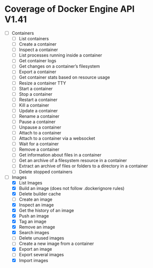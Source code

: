 # Coverage of Docker Engine API V1.41

- [ ] Containers
    - [ ] List containers
    - [ ] Create a container
    - [ ] Inspect a container
    - [ ] List processes running inside a container
    - [ ] Get container logs
    - [ ] Get changes on a container’s filesystem
    - [ ] Export a container
    - [ ] Get container stats based on resource usage
    - [ ] Resize a container TTY
    - [ ] Start a container
    - [ ] Stop a container
    - [ ] Restart a container
    - [ ] Kill a container
    - [ ] Update a container
    - [ ] Rename a container
    - [ ] Pause a container
    - [ ] Unpause a container
    - [ ] Attach to a container
    - [ ] Attach to a container via a websocket
    - [ ] Wait for a container
    - [ ] Remove a container
    - [ ] Get information about files in a container
    - [ ] Get an archive of a filesystem resource in a container
    - [ ] Extract an archive of files or folders to a directory in a container
    - [ ] Delete stopped containers

- [ ] Images
    - [x] List Images
    - [x] Build an image (does not follow .dockerignore rules)
    - [x] Delete builder cache
    - [ ] Create an image
    - [x] Inspect an image
    - [x] Get the history of an image
    - [x] Push an image
    - [x] Tag an image
    - [x] Remove an image
    - [x] Search images
    - [ ] Delete unused images
    - [ ] Create a new image from a container
    - [x] Export an image
    - [ ] Export several images
    - [x] Import images